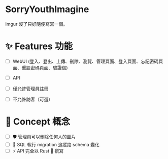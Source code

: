 # SorryYouthImagine

Imgur 沒了只好隨便寫寫一個。

# ✨ Features 功能
- [ ] WebUI (登入、登出、上傳、刪除、瀏覽、管理頁面、登入頁面、忘記密碼頁面、重設密碼頁面、驗證信)
- [ ] API 
- [ ] 僅允許管理員註冊
- [ ] 不允許訪客（可選）


# 🤔 Concept 概念
- [ ] 🛡️ 管理員可以刪除任何人的圖片
- [ ] 🚗️ SQL 執行 migration 追蹤路 schema 變化
- [ ] ⚡ API 完全以 Rust 🦀 撰寫
